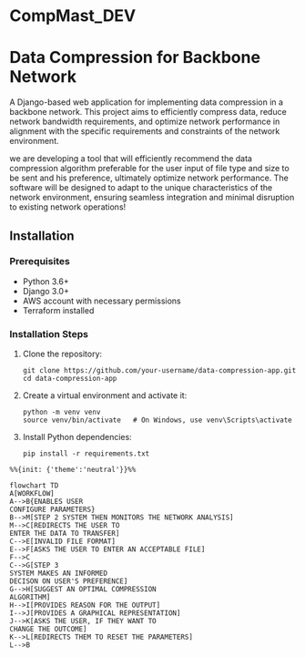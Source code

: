 # CompMast_DEV

    
# Data Compression for Backbone Network

A Django-based web application for implementing data compression in a backbone network. This project aims to efficiently compress data, reduce network bandwidth requirements, and optimize network performance in alignment with the specific requirements and constraints of the network environment.

we are developing a tool that will efficiently recommend the data compression algorithm preferable for the user input of file type and size to be sent and his preference, ultimately optimize network performance. The software will be designed to adapt to the unique characteristics of the network environment, ensuring seamless integration and minimal disruption to existing network operations!

## Installation

### Prerequisites

- Python 3.6+
- Django 3.0+
- AWS account with necessary permissions
- Terraform installed

### Installation Steps

1. Clone the repository:

   ```shell
   git clone https://github.com/your-username/data-compression-app.git
   cd data-compression-app
   
2. Create a virtual environment and activate it:

   ```shell
   python -m venv venv
   source venv/bin/activate   # On Windows, use venv\Scripts\activate

3. Install Python dependencies:

   ```shell
   pip install -r requirements.txt

```mermaid
%%{init: {'theme':'neutral'}}%%

flowchart TD
A[WORKFLOW]
A-->B{ENABLES USER
CONFIGURE PARAMETERS}
B-->M[STEP 2 SYSTEM THEN MONITORS THE NETWORK ANALYSIS]
M-->C[REDIRECTS THE USER TO
ENTER THE DATA TO TRANSFER]
C-->E[INVALID FILE FORMAT]
E-->F[ASKS THE USER TO ENTER AN ACCEPTABLE FILE]
F-->C
C-->G[STEP 3
SYSTEM MAKES AN INFORMED
DECISON ON USER'S PREFERENCE]
G-->H[SUGGEST AN OPTIMAL COMPRESSION
ALGORITHM]
H-->I[PROVIDES REASON FOR THE OUTPUT]
I-->J[PROVIDES A GRAPHICAL REPRESENTATION]
J-->K[ASKS THE USER, IF THEY WANT TO
CHANGE THE OUTCOME]
K-->L[REDIRECTS THEM TO RESET THE PARAMETERS]
L-->B
```
